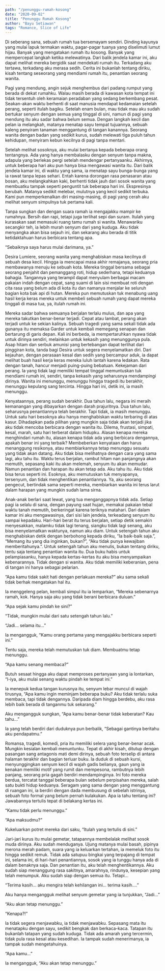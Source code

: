 ```yaml
---
path: "/penunggu-rumah-kosong"
date: "2020-09-02"
title: "Penunggu Rumah Kosong"
author: "Bayu Setiawan"
tags: "Romance, Slice of Life"
---
```

Di seberang sana, sebuah rumah tua bersemayam sendiri. Dinding kayunya yang mulai lapuk termakan waktu, pagar-pagar tuanya yang diselimuti lumut hijau. Banyak yang mengatakan rumah itu kosong. Banyak yang mempercepat langkah ketika melewatinya. Dari balik jendela kamar ini, aku dapat melihat mereka bergidik saat mendekati rumah itu. Terkadang aku tertawa, terkadang aku merasa sedih. Cerita ini bukanlah tentang diriku, kisah tentang seseorang yang mendiami rumah itu, penantian seorang wanita.

Pagi yang mendung, angin sejuk menghembus dari padang rumput yang berada di dekat rumahku. Walau masih berada di kawasan kota tempat ini tidak tersentuh oleh keramaian peradaban yang sedang berkembang pesat. Seakan-akan waktu berhenti di saat manusia mendapat kedamaian setelah perang, seperti itulah bagiku. Setelah enam bulan, mau tidak mau aku sudah bertukar senyum dengan semua yang tinggal di sini, namun di pagi yang mendung itu aku sadar bahwa belum semua. Dengan langkah kecil dan pelan ia melangkah, matanya menatap sayu tempat tujuannya, sebuah kaleng penyiram tanaman menggantung di tangan kanannya. Seorang wanita dengan badan yang sedikit kurus, sudah melewati tiga puluh tahun kehidupan, menyiram kebun kecilnya di pagi tanpa mentari.

Setelah melihat sosoknya, aku mulai bertanya kepada beberapa orang tentangnya. Ada yang hanya membalasku dengan senyum tanpa makna, adapula yang berlekas pergi setelah mendengar pertanyaanku. Akhirnya, untuk beberapa hari aku pun hanya bisa mengawasi wanita itu. Dari balik jendela kamar ini, di waktu yang sama, ia menatap sayu bunga-bunga yang ia rawat tanpa lepas sehari. Entah karena dorongan rasa penasaran atau bosan, aku melangkahkan kaki, berhenti tidak jauh dari sosok wanita yang membuatku tampak seperti penguntit tuk beberapa hari ini. Ekspresinya berubah. Matanya sedikit melebar, mulutnya yang kecil sedikit terbuka. Kami pun memperkenalkan diri masing-masing, di pagi yang cerah aku melihat senyum simpulnya tuk pertama kali.

Tanpa sungkan dan dengan suara ramah ia mengajakku mampir ke rumahnya. Bersih dan rapi, tetapi juga terlihat sepi dan suram. Itulah yang kurasakan saat memasuki ruang tamu rumah si wanita. Menawariku secangkir teh, ia lebih murah senyum dari yang kuduga. Aku tidak menyangka akan bisa sejauh ini, dan sekarang aku berada di titik ketidaktahuan harus berbicara tentang apa. 

“Sebaiknya saya harus mulai darimana, ya.”

Desira Lumiere, seorang wanita yang menghabiskan masa kecilnya di sebuah desa kecil. Hingga ia mencapai masa akhir remajanya, seorang pria membawanya menuju ke sebuah kota. Mereka tinggal bersama sebagai seorang penjahit dan pemanggang roti, hidup sederhana, tetapi keduanya bahagia. Tangannya yang terampil dapat menyulam berbagai macam pakaian indah dengan cepat, sang suami di lain sisi membuat roti dengan cita rasa yang belum ada di kota itu dan namanya menjalar ke seluruh bagian kota bak api di hutan. Mereka pun memutuskan tuk menabung uang hasil kerja keras mereka untuk membeli sebuah rumah yang dapat mereka tinggali di masa tua, ya, itulah rumah ini.

Mereka sadar bahwa semuanya berjalan terlalu mulus, dan apa yang mereka takutkan benar-benar terjadi. Cepat atau lambat, perang akan terjadi untuk ke sekian kalinya. Sebuah tragedi yang sama sekali tidak ada gunanya itu memaksa Garder untuk kembali memegang senapan dan bertarung di garis depan. Kali ini berbeda, ia mempertaruhkan nyawa tidak untuk dirinya sendiri, melainkan untuk kekasih yang menunggunya pula. Asap hitam dan serbuk amunisi yang bertebangan dapat terlihat dari pinggiran kota, tanda bagi Desira untuk segera menyelamatkan diri. Dari kejauhan, dengan perasaan kesal dan sedih yang bercampur aduk, ia dapat melihat buah hasil kerja keras mereka luluh lantah karena ledakan. Rata dengan tanah, hancur menjadi puing-puing bebatuan. Kekejaman dari perang. Ia yang tidak lagi memiliki tempat tinggal memuntuskan tuk mendiami rumah ini, sendiri, tanpa kekasih yang seharusnya mendampingi dirinya. Wanita ini menunggu, menunggu hingga tragedi itu berakhir, menunggu kepulang sang tercinta. Hingga hari ini, detik ini, ia masih menunggu.

Kenyataannya, perang sudah berakhir. Dua tahun lalu, negara ini meraih kemanangan yang dibayarkan dengan darah prajuritnya. Dua tahun lalu, seharusnya penantiannya telah berakhir. Tapi tidak, ia masih menunggu.
Untuk satu hari besoknya aku hanya menghabiskan waktu terbaring di atas kasur. Dihadapkan pada pilihan yang mungkin saja tidak akan terjadi jika aku tidak mencoba berbicara dengan wanita itu. Dilema, frustasi, simpati, kesal, marah, satu hari terberat dalam hidupku. Alasan kenapa mereka menghindari rumah itu, alasan kenapa tidak ada yang berbicara dengannya, apakah benar ini yang terbaik? Membeberkan kenyataan dan harus menanggung resikonya, atau membiarkannya tetap menunggu sesuatu yang tidak akan datang. Aku tidak bisa melihatnya dengan cara yang sama lagi, aku tahu itu. Waktu terus berjalan, rambut hitam nan panjangnya akan memutih, sepasang kaki itu akan melemah, senyum itu akan memudar. Namun penantian dan harapan itu akan tetap ada. Aku tahu itu. Aku tidak bisa terus seperti ini. Esoknya, aku memutuskan tuk menyapanya, tersenyum, dan tidak menghentikan penantiannya. Ya, aku seorang pengecut, bertindak sama seperti mereka, membiarkan wanita ini terus larut dalam harapan yang mungkin sudah lama sirna. 

Anak-anak berlari saat lewat, yang tua menganggapnya tidak ada. Setiap pagi ia selalu di sana, dengan payung saat hujan, memakai pakaian tebal waktu tanah memutih, berkeringat karena teriknya matahari. Dari dalam kamar ini aku mengawasinya, dari sisi lain jendela, terkeadang senyum itu sampai kepadaku. Hari-hari berat itu terus berjalan, setiap detik semakin menyesakkan, malamku tidak lagi tenang, siangku tidak lagi senang, aku bisa menyelamatkan waktunya, namun aku diam. Untuk setengah tahun aku menghabiskan detik dengan berbohong kepada diriku, “Ia baik-baik saja.”, “Memang itu yang dia inginkan, bukan?”, “Aku tidak punya kewajiban memberitahunya.”. Untuk setengah tahun aku menulis, bukan tentang diriku, tentu saja tentang penantian wanita itu. Dua buku habis untuk pelampiasanku, hanya kepada kertas-kertas itu aku bisa menyampaikan kebenarannya. Tidak dengan si wanita. Aku tidak memiliki keberanian, pena di tangan ini hanya sebagai pelarian.

“Apa kamu tidak sakit hati dengan perlakuan mereka?” aku sama sekali tidak berhak mengatakan hal itu.

Ia menggeleng pelan, kembali simpul itu ia lemparkan, “Mereka sebenarnya ramah, kok. Hanya saja aku yang tidak berani berbicara duluan.”

“Apa sejak kamu pindah ke sini?”

“Tidak, mungkin mulai dari satu setengah tahun lalu.”

“Jadi… selama itu…”

Ia mengangguk, “Kamu orang pertama yang mengajakku berbicara seperti ini.”

Tentu saja, mereka telah memutuskan tuk diam. Membuatmu tetap menunggu.

“Apa kamu senang membaca?”

Butuh sesaat hingga aku dapat memproses pertanyaan yang ia lontarkan, “I-iya, aku mulai senang waktu pindah ke tempat ini.”

Ia menepuk kedua tangan kurusnya itu, senyum lebar muncul di wajah tirusnya, “Apa kamu ingin meminjam beberapa buku? Aku tidak terlalu suka membaca, tapi tidak dengannya. Daripada diam hingga berdebu, aku rasa lebih baik berada di tanganmu tuk sekarang.”

Aku mengangguk sungkan, “Apa kamu benar-benar tidak keberatan? Kau tahu…”

Ia yang telah berdiri dari duduknya pun berbalik, “Sebagai gantinya beritahu aku pendapatmu.”

Romansa, tragedi, komedi, pria itu memiliki selera yang benar-benar acak. Mungkin kesialan kembali menuntunku. Tepat di akhir kisah, ditutup dengan pasangan sang antagonis mati demi dirinya, sebuah foto terselip di antara halaman terakhir dan bagian terluar buku. Ia duduk di sebuah kursi, menyunggingkan senyum kecil di wajah gadis belianya, gaun yang ia kenakan memiliki motif yang rumit dan mempesona, rambutnya lebih panjang, seorang pria gagah berdiri mendampinginya. Ini foto mereka berdua, tercatat tanggal beberapa bulan sebelum perpisahan mereka, salah satu bukti hidup keduanya. Seragam yang sama dengan yang menggantung di ruangan ini, ia berdiri dengan dada membusung di sebelah istrinya, sebuah foto formal yang belum pernah kulakukan. Apa ia tahu tentang ini? Jawabannya tertulis tepat di belakang kertas ini.

“Kamu tidak perlu menunggu.”

“Apa maksudmu?”

Kukeluarkan potret mereka dari saku, “Itulah yang tertulis di sini.”

Jari-jari kurus itu mulai gemetar, tatapannya membelalak melihat sosok muda dirinya. Aku sudah menduganya. Ujung matanya mulai basah, pipinya merona merah padam, suara yang ia keluarkan tertahan, ia memeluk foto itu hingga sedikit remuk. Tidak ada satupuu bingkai yang terpajang di tempat ini, selama ini, di hari-hari penantiannya, sosok yang ia tunggu hanya ada di dalam benaknya saja. Dan penantian itu, aku telah menghentikannya. Aku sudah siap menanggung rasa sakitnya, amarahnya, rindunya, kesepian yang telah menumpuk. Aku sudah siap dengan semua itu. Tetapi…

“Terima kasih… aku mengira telah kehilangan ini… terima kasih….”

Aku hanya mengangguk melihat senyum gemetar yang ia tunjukkan, “Jadi…”

“Aku akan tetap menunggu.”

“Kenapa?!”

Ia tidak segera menjawabku, ia tidak menjawabku. Sepasang mata itu menatapku dengan sayu, sedikit bengkak dan berkaca-kaca. Tatapan itu bukanlah tatapan yang sudah kuduga. Tidak ada amarah yang tercermin, tidak pula rasa kesal atau kesedihan. Ia tampak sudah menerimanya, ia tampak sudah mengetahuinya.

“Apa kamu…”

Ia mengangguk, “Aku akan tetap menunggu.”
